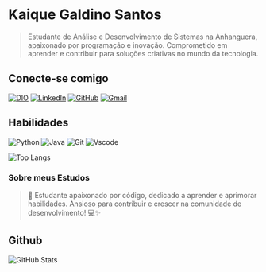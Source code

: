 # **Kaique Galdino Santos**

> Estudante de Análise e Desenvolvimento de Sistemas na Anhanguera, apaixonado por programação e inovação. Comprometido em aprender e contribuir para soluções criativas no mundo da tecnologia.

## **Conecte-se comigo**

[![DIO](https://img.shields.io/badge/Meu_perfio_DIO-00B?style=for-the-badge&logo=&logoColor=white)](https://web.dio.me/users/kaiquesantos7375?tab=achievements)
[![LinkedIn](https://img.shields.io/badge/LinkedIn-000?style=for-the-badge&logo=linkedin&logoColor=white)](https://www.linkedin.com/in/kaiquegsantos/)
[![GitHub](https://img.shields.io/badge/GitHub-100000?style=for-the-badge&logo=github&logoColor=white)](https://github.com/kaiqueSantosGit)
[![Gmail](https://img.shields.io/badge/Gmail-000?style=for-the-badge&logo=gmail&logoColor=red)](mailto:kaiqueg.sant@gmail.com)

## **Habilidades**

![Python](https://img.shields.io/badge/python-3670A0?style=for-the-badge&logo=python&logoColor=ffdd54)
![Java](https://img.shields.io/badge/java-%23ED8B00.svg?style=for-the-badge&logo=openjdk&logoColor=white)
![Git](https://img.shields.io/badge/GIT-E44C30?style=for-the-badge&logo=git&logoColor=white)
![Vscode](https://img.shields.io/badge/Vscode-007ACC?style=for-the-badge&logo=visual-studio-code&logoColor=white)

![Top Langs](https://github-readme-stats-git-masterrstaa-rickstaa.vercel.app/api/top-langs/?username=kaiqueSantosGit&layout=compact&bg_color=000&border_color=30A3DC&title_color=E94D5F&text_color=FFF)

### Sobre meus Estudos

> 🚀 Estudante apaixonado por código, dedicado a aprender e aprimorar habilidades. Ansioso para contribuir e crescer na comunidade de desenvolvimento! 💻✨

## **Github**

![GitHub Stats](https://github-readme-stats.vercel.app/api?username=kaiqueSantosGit&theme=transparent&bg_color=000&border_color=30A3DC&show_icons=true&icon_color=30A3DC&title_color=E94D5F&text_color=FFF)
